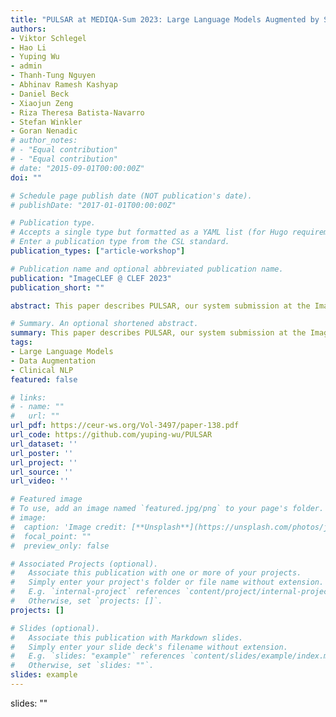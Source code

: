 ```yaml
---
title: "PULSAR at MEDIQA-Sum 2023: Large Language Models Augmented by Synthetic Dialogue Convert Patient Dialogues to Medical Records"
authors:
- Viktor Schlegel
- Hao Li
- Yuping Wu
- admin
- Thanh-Tung Nguyen
- Abhinav Ramesh Kashyap
- Daniel Beck
- Xiaojun Zeng
- Riza Theresa Batista-Navarro
- Stefan Winkler
- Goran Nenadic
# author_notes:
# - "Equal contribution"
# - "Equal contribution"
# date: "2015-09-01T00:00:00Z"
doi: ""

# Schedule page publish date (NOT publication's date).
# publishDate: "2017-01-01T00:00:00Z"

# Publication type.
# Accepts a single type but formatted as a YAML list (for Hugo requirements).
# Enter a publication type from the CSL standard.
publication_types: ["article-workshop"]

# Publication name and optional abbreviated publication name.
publication: "ImageCLEF @ CLEF 2023"
publication_short: ""

abstract: This paper describes PULSAR, our system submission at the ImageClef 2023 MediQA-Sum task on summarising patient-doctor dialogues into clinical records. The proposed framework relies on domainspecific pre-training, to produce a specialised language model which is trained on task-specific natural data augmented by synthetic data generated by a black-box LLM. We find limited evidence towards the efficacy of domain-specific pre-training and data augmentation, while scaling up the language model yields the best performance gains. Our approach was ranked second and third among 13 submissions on task B of the challenge. Our code is available at https://github.com/yuping-wu/PULSAR.

# Summary. An optional shortened abstract.
summary: This paper describes PULSAR, our system submission at the ImageClef 2023 MediQA-Sum task on summarising patient-doctor dialogues into clinical records. The proposed framework relies on domainspecific pre-training, to produce a specialised language model which is trained on task-specific natural data augmented by synthetic data generated by a black-box LLM. We find limited evidence towards the efficacy of domain-specific pre-training and data augmentation, while scaling up the language model yields the best performance gains. Our approach was ranked second and third among 13 submissions on task B of the challenge. Our code is available at https://github.com/yuping-wu/PULSAR.
tags:
- Large Language Models
- Data Augmentation
- Clinical NLP
featured: false

# links:
# - name: ""
#   url: ""
url_pdf: https://ceur-ws.org/Vol-3497/paper-138.pdf
url_code: https://github.com/yuping-wu/PULSAR
url_dataset: ''
url_poster: ''
url_project: ''
url_source: ''
url_video: ''

# Featured image
# To use, add an image named `featured.jpg/png` to your page's folder. 
# image:
#  caption: 'Image credit: [**Unsplash**](https://unsplash.com/photos/jdD8gXaTZsc)'
#  focal_point: ""
#  preview_only: false

# Associated Projects (optional).
#   Associate this publication with one or more of your projects.
#   Simply enter your project's folder or file name without extension.
#   E.g. `internal-project` references `content/project/internal-project/index.md`.
#   Otherwise, set `projects: []`.
projects: []

# Slides (optional).
#   Associate this publication with Markdown slides.
#   Simply enter your slide deck's filename without extension.
#   E.g. `slides: "example"` references `content/slides/example/index.md`.
#   Otherwise, set `slides: ""`.
slides: example
---
```

slides: ""
